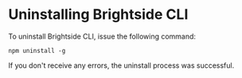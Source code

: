 # Uninstalling Brightside CLI

To uninstall Brightside CLI, issue the following command:

```npm uninstall -g```

If you don't receive any errors, the uninstall process was successful.
